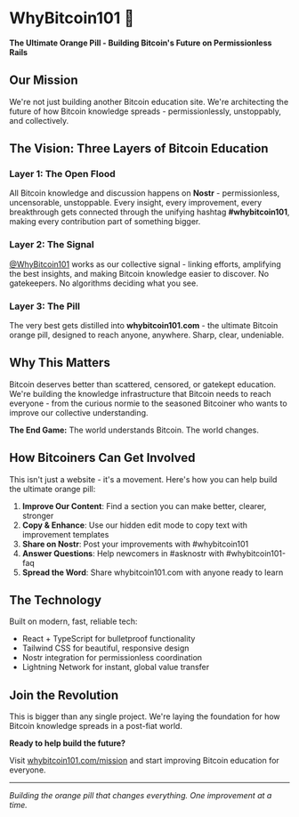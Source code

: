 # WhyBitcoin101 🧡

**The Ultimate Orange Pill - Building Bitcoin's Future on Permissionless Rails**

## Our Mission

We're not just building another Bitcoin education site. We're architecting the future of how Bitcoin knowledge spreads - permissionlessly, unstoppably, and collectively.

## The Vision: Three Layers of Bitcoin Education

### Layer 1: The Open Flood
All Bitcoin knowledge and discussion happens on **Nostr** - permissionless, uncensorable, unstoppable. Every insight, every improvement, every breakthrough gets connected through the unifying hashtag **#whybitcoin101**, making every contribution part of something bigger.

### Layer 2: The Signal  
[@WhyBitcoin101](https://primal.net/whybitcoin101) works as our collective signal - linking efforts, amplifying the best insights, and making Bitcoin knowledge easier to discover. No gatekeepers. No algorithms deciding what you see.

### Layer 3: The Pill
The very best gets distilled into **whybitcoin101.com** - the ultimate Bitcoin orange pill, designed to reach anyone, anywhere. Sharp, clear, undeniable.

## Why This Matters

Bitcoin deserves better than scattered, censored, or gatekept education. We're building the knowledge infrastructure that Bitcoin needs to reach everyone - from the curious normie to the seasoned Bitcoiner who wants to improve our collective understanding.

**The End Game:** The world understands Bitcoin. The world changes.

## How Bitcoiners Can Get Involved

This isn't just a website - it's a movement. Here's how you can help build the ultimate orange pill:

1. **Improve Our Content**: Find a section you can make better, clearer, stronger
2. **Copy & Enhance**: Use our hidden edit mode to copy text with improvement templates
3. **Share on Nostr**: Post your improvements with #whybitcoin101 
4. **Answer Questions**: Help newcomers in #asknostr with #whybitcoin101-faq
5. **Spread the Word**: Share whybitcoin101.com with anyone ready to learn

## The Technology

Built on modern, fast, reliable tech:
- React + TypeScript for bulletproof functionality
- Tailwind CSS for beautiful, responsive design  
- Nostr integration for permissionless coordination
- Lightning Network for instant, global value transfer

## Join the Revolution

This is bigger than any single project. We're laying the foundation for how Bitcoin knowledge spreads in a post-fiat world.

**Ready to help build the future?** 

Visit [whybitcoin101.com/mission](https://whybitcoin101.com/mission) and start improving Bitcoin education for everyone.

---

*Building the orange pill that changes everything. One improvement at a time.*
